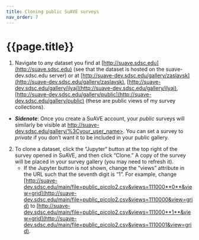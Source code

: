 ```yaml
---
title: Cloning public SuAVE surveys
nav_order: 7
---
```


# {{page.title}}

1.  Navigate to  any dataset you find at [http://suave.sdsc.edu](http://suave.sdsc.edu) (see that the dataset is hosted on the suave-dev.sdsc.edu server) or at [http://suave-dev.sdsc.edu/gallery/zaslavsk](http://suave-dev.sdsc.edu/gallery/zaslavsk), [http://suave-dev.sdsc.edu/gallery/ilyaj](http://suave-dev.sdsc.edu/gallery/ilyaj), [http://suave-dev.sdsc.edu/gallery/public](http://suave-dev.sdsc.edu/gallery/public) (these are public views of my survey collections).
   - ***Sidenote***: Once you create a SuAVE account, your *public* surveys will similarly be visible at http://suave-dev.sdsc.edu/gallery/%3Cyour_user_name>. You can set a survey to *private* if you don’t want it to be included in your public gallery.
2. To clone a dataset, click the “Jupyter“ button at the top right of the survey opened in SuAVE, and then click “Clone.” A copy of the survey will be placed in your survey gallery (you may need to refresh it).
    - If the  Jupyter button is not shown, change the “views” attribute in the URL such that the seventh digit is “1”. For example, change  [http://suave-dev.sdsc.edu/main/file=public_picolo2.csv&views=111000**0**&view=grid](http://suave-dev.sdsc.edu/main/file=public_picolo2.csv&views=1110000&view=grid) to [http://suave-dev.sdsc.edu/main/file=public_picolo2.csv&views=111000**1**&view=grid](http://suave-dev.sdsc.edu/main/file=public_picolo2.csv&views=1110001&view=grid).
